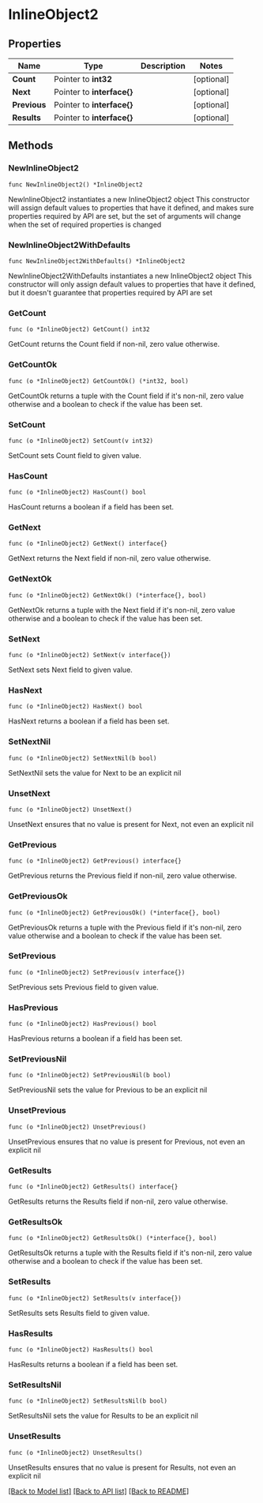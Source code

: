 # InlineObject2

## Properties

Name | Type | Description | Notes
------------ | ------------- | ------------- | -------------
**Count** | Pointer to **int32** |  | [optional] 
**Next** | Pointer to **interface{}** |  | [optional] 
**Previous** | Pointer to **interface{}** |  | [optional] 
**Results** | Pointer to **interface{}** |  | [optional] 

## Methods

### NewInlineObject2

`func NewInlineObject2() *InlineObject2`

NewInlineObject2 instantiates a new InlineObject2 object
This constructor will assign default values to properties that have it defined,
and makes sure properties required by API are set, but the set of arguments
will change when the set of required properties is changed

### NewInlineObject2WithDefaults

`func NewInlineObject2WithDefaults() *InlineObject2`

NewInlineObject2WithDefaults instantiates a new InlineObject2 object
This constructor will only assign default values to properties that have it defined,
but it doesn't guarantee that properties required by API are set

### GetCount

`func (o *InlineObject2) GetCount() int32`

GetCount returns the Count field if non-nil, zero value otherwise.

### GetCountOk

`func (o *InlineObject2) GetCountOk() (*int32, bool)`

GetCountOk returns a tuple with the Count field if it's non-nil, zero value otherwise
and a boolean to check if the value has been set.

### SetCount

`func (o *InlineObject2) SetCount(v int32)`

SetCount sets Count field to given value.

### HasCount

`func (o *InlineObject2) HasCount() bool`

HasCount returns a boolean if a field has been set.

### GetNext

`func (o *InlineObject2) GetNext() interface{}`

GetNext returns the Next field if non-nil, zero value otherwise.

### GetNextOk

`func (o *InlineObject2) GetNextOk() (*interface{}, bool)`

GetNextOk returns a tuple with the Next field if it's non-nil, zero value otherwise
and a boolean to check if the value has been set.

### SetNext

`func (o *InlineObject2) SetNext(v interface{})`

SetNext sets Next field to given value.

### HasNext

`func (o *InlineObject2) HasNext() bool`

HasNext returns a boolean if a field has been set.

### SetNextNil

`func (o *InlineObject2) SetNextNil(b bool)`

 SetNextNil sets the value for Next to be an explicit nil

### UnsetNext
`func (o *InlineObject2) UnsetNext()`

UnsetNext ensures that no value is present for Next, not even an explicit nil
### GetPrevious

`func (o *InlineObject2) GetPrevious() interface{}`

GetPrevious returns the Previous field if non-nil, zero value otherwise.

### GetPreviousOk

`func (o *InlineObject2) GetPreviousOk() (*interface{}, bool)`

GetPreviousOk returns a tuple with the Previous field if it's non-nil, zero value otherwise
and a boolean to check if the value has been set.

### SetPrevious

`func (o *InlineObject2) SetPrevious(v interface{})`

SetPrevious sets Previous field to given value.

### HasPrevious

`func (o *InlineObject2) HasPrevious() bool`

HasPrevious returns a boolean if a field has been set.

### SetPreviousNil

`func (o *InlineObject2) SetPreviousNil(b bool)`

 SetPreviousNil sets the value for Previous to be an explicit nil

### UnsetPrevious
`func (o *InlineObject2) UnsetPrevious()`

UnsetPrevious ensures that no value is present for Previous, not even an explicit nil
### GetResults

`func (o *InlineObject2) GetResults() interface{}`

GetResults returns the Results field if non-nil, zero value otherwise.

### GetResultsOk

`func (o *InlineObject2) GetResultsOk() (*interface{}, bool)`

GetResultsOk returns a tuple with the Results field if it's non-nil, zero value otherwise
and a boolean to check if the value has been set.

### SetResults

`func (o *InlineObject2) SetResults(v interface{})`

SetResults sets Results field to given value.

### HasResults

`func (o *InlineObject2) HasResults() bool`

HasResults returns a boolean if a field has been set.

### SetResultsNil

`func (o *InlineObject2) SetResultsNil(b bool)`

 SetResultsNil sets the value for Results to be an explicit nil

### UnsetResults
`func (o *InlineObject2) UnsetResults()`

UnsetResults ensures that no value is present for Results, not even an explicit nil

[[Back to Model list]](../README.md#documentation-for-models) [[Back to API list]](../README.md#documentation-for-api-endpoints) [[Back to README]](../README.md)


